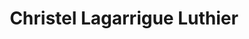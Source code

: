 ---
title: "Christel Lagarrigue Luthier"
url: /le-bourg-doisans/christel-lagarrigue-luthier/
shop: Instrumente
---